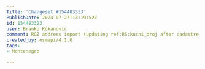 ```yaml
---
Title: 'Changeset #154483323'
PublishDate: 2024-07-27T13:19:52Z
id: 154483323
user: Branko Kokanovic
comment: RGZ address import (updating ref:RS:kucni_broj after cadastre refresh), https://lists.openstreetmap.org/pipermail/imports/2023-March/007187.html
created_by: osmapi/4.1.0
tags:
- Montenegro

---
```

